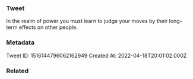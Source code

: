 ### Tweet
In the realm of power you must learn to judge your moves by their long-term effects on other people.

### Metadata
Tweet ID: 1516144796062162949
Created At: 2022-04-18T20:01:02.000Z

### Related

